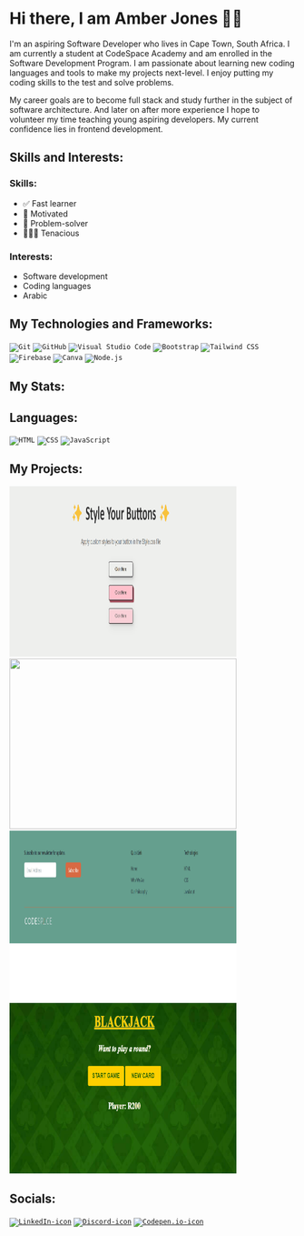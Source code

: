 <!--My Introduction -->
# Hi there, I am Amber Jones 🧕🏻
I'm an aspiring Software Developer who lives in Cape Town, South Africa. I am currently a student at CodeSpace Academy and am enrolled in the Software Development Program. I am passionate about learning new coding languages and tools to make my projects next-level. I enjoy putting my coding skills to the test and solve problems. 

My career goals are to become full stack and study further in the subject of software architecture. And later on after more experience I hope to volunteer my time teaching young aspiring developers. My current confidence lies in frontend development.
<!--Skills and Interests-->
## Skills and Interests:

### Skills:

* ✅ Fast learner
* 💪 Motivated
* 🧠 Problem-solver
* 👩🏻‍💻 Tenacious

### Interests:

* Software development
* Coding languages
* Arabic

<!--Technologies and Frameworks -->
## My Technologies and Frameworks:
<div >
	<code><img width="50" src="https://user-images.githubusercontent.com/25181517/192108372-f71d70ac-7ae6-4c0d-8395-51d8870c2ef0.png" alt="Git" title="Git"/></code>
	<code><img width="50" src="https://user-images.githubusercontent.com/25181517/192108374-8da61ba1-99ec-41d7-80b8-fb2f7c0a4948.png" alt="GitHub" title="GitHub"/></code>
	<code><img width="50" src="https://user-images.githubusercontent.com/25181517/192108891-d86b6220-e232-423a-bf5f-90903e6887c3.png" alt="Visual Studio Code" title="Visual Studio Code"/></code>
	<code><img width="50" src="https://user-images.githubusercontent.com/25181517/183898054-b3d693d4-dafb-4808-a509-bab54cf5de34.png" alt="Bootstrap" title="Bootstrap"/></code>
	<code><img width="50" src="https://user-images.githubusercontent.com/25181517/202896760-337261ed-ee92-4979-84c4-d4b829c7355d.png" alt="Tailwind CSS" title="Tailwind CSS"/></code>
	<code><img width="50" src="https://user-images.githubusercontent.com/25181517/189716855-2c69ca7a-5149-4647-936d-780610911353.png" alt="Firebase" title="Firebase"/></code>
	<code><img width="50" src="https://github-production-user-asset-6210df.s3.amazonaws.com/136815194/253220886-02494c7c-de6a-43a6-9293-6369696842ed.png" alt="Canva" title="Canva"/></code>
	<code><img width="50" src="https://user-images.githubusercontent.com/25181517/183568594-85e280a7-0d7e-4d1a-9028-c8c2209e073c.png" alt="Node.js" title="Node.js"/></code>
</div>

## My Stats:


<!--Languages -->
## Languages:
<div>
 	<code><img width="50" src="https://user-images.githubusercontent.com/25181517/192158954-f88b5814-d510-4564-b285-dff7d6400dad.png" alt="HTML" title="HTML"/></code>
	<code><img width="50" src="https://user-images.githubusercontent.com/25181517/183898674-75a4a1b1-f960-4ea9-abcb-637170a00a75.png" alt="CSS" title="CSS"/></code>
	<code><img width="50" src="https://user-images.githubusercontent.com/25181517/117447155-6a868a00-af3d-11eb-9cfe-245df15c9f3f.png" alt="JavaScript" title="JavaScript"/></code>
	
</div>

<!--Projects showcase -->
## My Projects:
<img src="mod_5.gif" width="400" height="300"/> <img src="mod_7.gif" width="400" height="300"/>
<img src="mod_8.gif" width="400" height="300"/> <img src="mod_9.gif" width="400" height="300"/>

<!--Social Links -->
## Socials:
<div>
	<code><a href="https://www.linkedin.com/in/amber-jones-9b8672324/"><img src="https://blakeoliver.com.au/wp-content/uploads/2023/06/vecteezy_linkedin-logo-png-linkedin-icon-transparent-png_18930585_835.png" alt="LinkedIn-icon" width="40px" height="40px"/></a></code>
 	<code><a href="https://discord.com/channels/@me"><img src="https://static.vecteezy.com/system/resources/previews/006/892/622/non_2x/discord-logo-icons-editorial-collection-free-vector.jpg" alt="Discord-icon" width="40px" height="40px"/></a></code>
  	<code><a href="https://codepen.io/AmberJones04"><img src="https://cdn.create.vista.com/api/media/small/470871910/stock-vector-outlined-shape-silver-plated-metallic-icon" alt="Codepen.io-icon" width="40px" height="40px"/></a></code>

</div>

<!--Contact info -->

